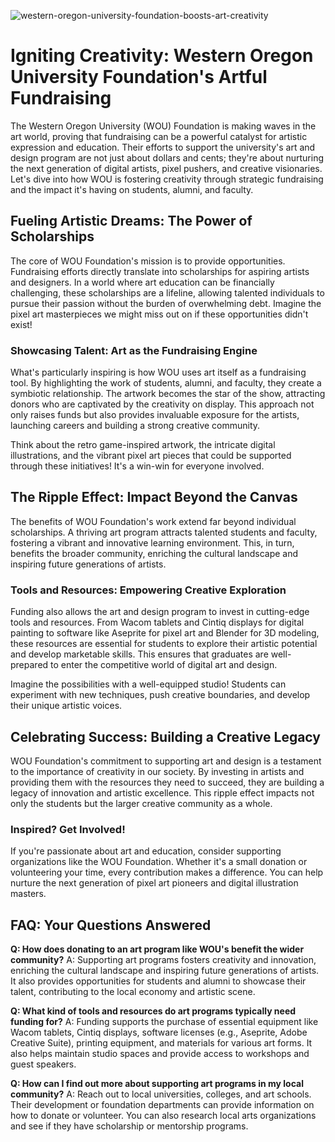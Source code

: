 ![western-oregon-university-foundation-boosts-art-creativity](https://images.pexels.com/photos/7911758/pexels-photo-7911758.jpeg?auto=compress&cs=tinysrgb&fit=crop&h=627&w=1200)

# Igniting Creativity: Western Oregon University Foundation's Artful Fundraising

The Western Oregon University (WOU) Foundation is making waves in the art world, proving that fundraising can be a powerful catalyst for artistic expression and education. Their efforts to support the university's art and design program are not just about dollars and cents; they're about nurturing the next generation of digital artists, pixel pushers, and creative visionaries. Let's dive into how WOU is fostering creativity through strategic fundraising and the impact it's having on students, alumni, and faculty.

## Fueling Artistic Dreams: The Power of Scholarships

The core of WOU Foundation's mission is to provide opportunities. Fundraising efforts directly translate into scholarships for aspiring artists and designers. In a world where art education can be financially challenging, these scholarships are a lifeline, allowing talented individuals to pursue their passion without the burden of overwhelming debt. Imagine the pixel art masterpieces we might miss out on if these opportunities didn't exist!

### Showcasing Talent: Art as the Fundraising Engine

What's particularly inspiring is how WOU uses art itself as a fundraising tool. By highlighting the work of students, alumni, and faculty, they create a symbiotic relationship. The artwork becomes the star of the show, attracting donors who are captivated by the creativity on display. This approach not only raises funds but also provides invaluable exposure for the artists, launching careers and building a strong creative community.

Think about the retro game-inspired artwork, the intricate digital illustrations, and the vibrant pixel art pieces that could be supported through these initiatives! It's a win-win for everyone involved.

## The Ripple Effect: Impact Beyond the Canvas

The benefits of WOU Foundation's work extend far beyond individual scholarships. A thriving art program attracts talented students and faculty, fostering a vibrant and innovative learning environment. This, in turn, benefits the broader community, enriching the cultural landscape and inspiring future generations of artists.

### Tools and Resources: Empowering Creative Exploration

Funding also allows the art and design program to invest in cutting-edge tools and resources. From Wacom tablets and Cintiq displays for digital painting to software like Aseprite for pixel art and Blender for 3D modeling, these resources are essential for students to explore their artistic potential and develop marketable skills. This ensures that graduates are well-prepared to enter the competitive world of digital art and design.

Imagine the possibilities with a well-equipped studio! Students can experiment with new techniques, push creative boundaries, and develop their unique artistic voices.

## Celebrating Success: Building a Creative Legacy

WOU Foundation's commitment to supporting art and design is a testament to the importance of creativity in our society. By investing in artists and providing them with the resources they need to succeed, they are building a legacy of innovation and artistic excellence. This ripple effect impacts not only the students but the larger creative community as a whole.

### Inspired? Get Involved!

If you're passionate about art and education, consider supporting organizations like the WOU Foundation. Whether it's a small donation or volunteering your time, every contribution makes a difference. You can help nurture the next generation of pixel art pioneers and digital illustration masters.

## FAQ: Your Questions Answered

**Q: How does donating to an art program like WOU's benefit the wider community?**
A: Supporting art programs fosters creativity and innovation, enriching the cultural landscape and inspiring future generations of artists. It also provides opportunities for students and alumni to showcase their talent, contributing to the local economy and artistic scene.

**Q: What kind of tools and resources do art programs typically need funding for?**
A: Funding supports the purchase of essential equipment like Wacom tablets, Cintiq displays, software licenses (e.g., Aseprite, Adobe Creative Suite), printing equipment, and materials for various art forms. It also helps maintain studio spaces and provide access to workshops and guest speakers.

**Q: How can I find out more about supporting art programs in my local community?**
A: Reach out to local universities, colleges, and art schools. Their development or foundation departments can provide information on how to donate or volunteer. You can also research local arts organizations and see if they have scholarship or mentorship programs.
